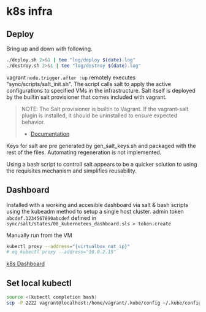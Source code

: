 # k8s infra

## Deploy

Bring up and down with following.

```bash
./deploy.sh 2>&1 | tee "log/deploy $(date).log"
./destroy.sh 2>&1 | tee "log/destroy $(date).log"
``` 

vagrant ```node.trigger.after :up``` remotely executes "sync/scripts/salt_init.sh".
The script calls salt to apply the active configurations to specified VMs in the infrastructure. Salt itself is deployed by the builtin salt provisioner that comes included with vagrant.

>NOTE: The Salt provisioner is builtin to Vagrant. If the vagrant-salt plugin is installed, it should be uninstalled to ensure expected behavior.
> - [Documentation](https://www.vagrantup.com/docs/provisioning/salt)

Keys for salt are pre generated by gen_salt_keys.sh and packaged with the rest of the files. Automating regeneration is not implemented.

Using a bash script to controll salt appears to be a quicker solution to using the requisites mechanism and simplifies reusability.

## Dashboard

Installed with a working and accesible dashboard via salt & bash scripts using the kubeadm method to setup a single host cluster.
admin token ```abcdef.1234567890abcdef``` defined in ```sync/salt/states/08_kubernetees_dashboard.sls > token.create```

Manually run from the VM

```bash
kubectl proxy --address="{virtualbox_nat_ip}"
# eg kubectl proxy --address="10.0.2.15"
```

[k8s Dashboard](http://localhost:8001/api/v1/namespaces/kubernetes-dashboard/services/https:kubernetes-dashboard:/proxy/)

## Set local kubectl

```bash
source <(kubectl completion bash)
scp -P 2222 vagrant@localhost:/home/vagrant/.kube/config ~/.kube/config
```
